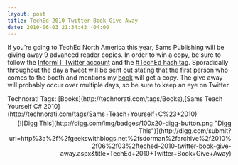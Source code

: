 ```yaml
---
layout: post
title: TechEd 2010 Twitter Book Give Away
date: 2010-06-03 21:34:43 -04:00
---
```


If you’re going to TechEd North America this year, Sams Publishing will be giving away 9 advanced reader copies. In order to win a copy, be sure to follow the [InformIT Twitter account](http://twitter.com/InformIT) and the [#TechEd hash tag](http://twitter.com/#search?q=%23TechEd). Sporadically throughout the day a tweet will be sent out stating that the first person who comes to the booth and mentions my [book](http://www.amazon.com/Sams-Teach-Yourself-Visual-Hours/dp/0672331012%3FSubscriptionId%3D0JTCV5ZMHMF7ZYTXGFR2%26tag%3Dscotdorm-20%26linkCode%3Dxm2%26camp%3D2025%26creative%3D165953%26creativeASIN%3D0672331012) will get a copy. The give away will probably occur over multiple days, so be sure to keep an eye on Twitter.
  <div style="padding-bottom: 0px; margin: 0px; padding-left: 0px; padding-right: 0px; display: inline; float: none; padding-top: 0px" id="scid:0767317B-992E-4b12-91E0-4F059A8CECA8:c056bc63-e31b-4313-be2d-0a549695c3bd" class="wlWriterSmartContent">Technorati Tags: [Books](http://technorati.com/tags/Books),[Sams Teach Yourself C# 2010](http://technorati.com/tags/Sams+Teach+Yourself+C%23+2010)</div><div class="wlWriterHeaderFooter" style="text-align:right; margin:0px; padding:4px 0px 4px 0px;">[![Digg This](http://digg.com/img/badges/100x20-digg-button.png "Digg This")](http://digg.com/submit?url=http%3a%2f%2fgeekswithblogs.net%2fsdorman%2farchive%2f2010%2f06%2f03%2fteched-2010-twitter-book-give-away.aspx&title=TechEd+2010+Twitter+Book+Give+Away)</div>
